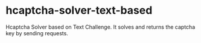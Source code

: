 # hcaptcha-solver-text-based
Hcaptcha Solver based on Text Challenge. It solves and returns the captcha key by sending requests.
